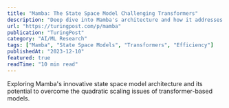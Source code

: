 ```yaml
---
title: "Mamba: The State Space Model Challenging Transformers"
description: "Deep dive into Mamba's architecture and how it addresses the computational limitations of transformer models."
url: "https://turingpost.com/p/mamba"
publication: "TuringPost"  
category: "AI/ML Research"
tags: ["Mamba", "State Space Models", "Transformers", "Efficiency"]
publishedAt: "2023-12-10"
featured: true
readTime: "10 min read"
---
```


Exploring Mamba's innovative state space model architecture and its potential to overcome the quadratic scaling issues of transformer-based models.